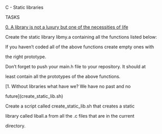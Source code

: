 C - Static libraries







TASKS







[0. A library is not a luxury but one of the necessities of life](libmy.a)







Create the static library libmy.a containing all the functions listed below:







If you haven’t coded all of the above functions create empty ones with

the right prototype.







Don’t forget to push your main.h file to your repository. It should at

least contain all the prototypes of the above functions.







[1. Without libraries what have we? We have no past and no

future](create_static_lib.sh)







Create a script called create_static_lib.sh that creates a static

library called liball.a from all the .c files that are in the current

directory.



 
 
 
  

